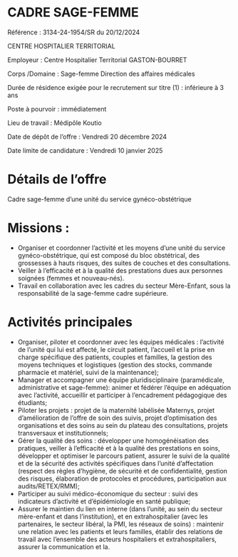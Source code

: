 # CADRE SAGE-FEMME

Référence : 3134-24-1954/SR du 20/12/2024

CENTRE HOSPITALIER TERRITORIAL

Employeur : Centre Hospitalier Territorial GASTON-BOURRET

Corps /Domaine : Sage-femme Direction des affaires médicales

Durée de résidence exigée pour le recrutement sur titre (1) : inférieure à 3 ans

Poste à pourvoir : immédiatement

Lieu de travail : Médipôle Koutio

Date de dépôt de l’offre : Vendredi 20 décembre 2024

Date limite de candidature : Vendredi 10 janvier 2025

# Détails de l’offre

Cadre sage-femme d’une unité du service gynéco-obstétrique

# Missions :

- Organiser et coordonner l’activité et les moyens d’une unité du service gynéco-obstétrique, qui est composé du bloc obstétrical, des grossesses à hauts risques, des suites de couches et des consultations.
- Veiller à l’efficacité et à la qualité des prestations dues aux personnes soignées (femmes et nouveau-nés).
- Travail en collaboration avec les cadres du secteur Mère-Enfant, sous la responsabilité de la sage-femme cadre supérieure.

# Activités principales

- Organiser, piloter et coordonner avec les équipes médicales : l’activité de l’unité qui lui est affecté, le circuit patient, l’accueil et la prise en charge spécifique des patients, couples et familles, la gestion des moyens techniques et logistiques (gestion des stocks, commande pharmacie et matériel, suivi de la maintenance);
- Manager et accompagner une équipe pluridisciplinaire (paramédicale, administrative et sage-femme): animer et fédérer l’équipe en adéquation avec l’activité, accueillir et participer à l’encadrement pédagogique des étudiants;
- Piloter les projets : projet de la maternité labélisée Maternys, projet d’amélioration de l’offre de soin des suivis, projet d’optimisation des organisations et des soins au sein du plateau des consultations, projets transversaux et institutionnels;
- Gérer la qualité des soins : développer une homogénéisation des pratiques, veiller à l’efficacité et à la qualité des prestations en soins, développer et optimiser le parcours patient, assurer le suivi de la qualité et de la sécurité des activités spécifiques dans l’unité d’affectation (respect des règles d’hygiène, de sécurité et de confidentialité, gestion des risques, élaboration de protocoles et procédures, participation aux audits/RETEX/RMM);
- Participer au suivi médico-économique du secteur : suivi des indicateurs d’activité et d’épidémiologie en santé publique;
- Assurer le maintien du lien en interne (dans l’unité, au sein du secteur mère-enfant et dans l’institution), et en extrahospitalier (avec les partenaires, le secteur libéral, la PMI, les réseaux de soins) : maintenir une relation avec les patients et leurs familles, établir des relations de travail avec l’ensemble des acteurs hospitaliers et extrahospitaliers, assurer la communication et la.